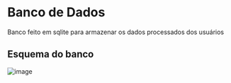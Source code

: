 # Banco de Dados

Banco feito em sqlite para armazenar os dados processados dos usuários

## Esquema do banco

![image](https://user-images.githubusercontent.com/42501669/140744339-3317207c-12f9-4706-bf5f-cf7fed7fdbc5.png)
